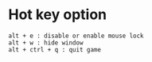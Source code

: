 # Hot key option
```
alt + e : disable or enable mouse lock
alt + w : hide window
alt + ctrl + q : quit game
```
